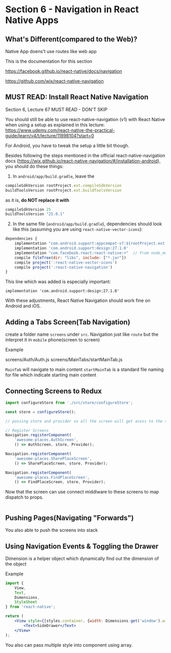# Section 6 - Navigation in React Native Apps

## What's Different(compared to the Web)?

Native App doens't use routes like web app

This is the documentation for this section

https://facebook.github.io/react-native/docs/navigation

https://github.com/wix/react-native-navigation

## MUST READ: Install React Native Navigation
Section 6, Lecture 67
MUST READ - DON'T SKIP

You should still be able to use react-native-navigation (v1) with React Native when using a setup as explained in this lecture: https://www.udemy.com/react-native-the-practical-guide/learn/v4/t/lecture/11898104?start=0

For Android, you have to tweak the setup a little bit though.

Besides following the steps mentioned in the official react-native-navigation docs (https://wix.github.io/react-native-navigation/#/installation-android), you should do these things:

1) In `android/app/build.gradle`, leave the

```jsx
compileSdkVersion rootProject.ext.compileSdkVersion
buildToolsVersion rootProject.ext.buildToolsVersion
```
as it is, **do NOT replace it with**
```jsx
compileSdkVersion 25
buildToolsVersion "25.0.1"
```
2) In the same file (`android/app/build.gradle`), dependencies should look like this (assuming you are using `react-native-vector-icons`):

```jsx
dependencies {
    implementation "com.android.support:appcompat-v7:${rootProject.ext.supportLibVersion}"
    implementation 'com.android.support:design:27.1.0'
    implementation "com.facebook.react:react-native:+"  // From node_modules
    compile fileTree(dir: "libs", include: ["*.jar"])
    compile project(':react-native-vector-icons')
    compile project(':react-native-navigation')
}
```
This line which was added is especially important:

`implementation 'com.android.support:design:27.1.0'`

With these adjustments, React Native Navigation should work fine on Android and iOS.


## Adding a Tabs Screen(Tab Navigation)

create a folder name `screens` under `src`. Navigation just like `route` but the interpret it in `mobile` phone(screen to screen)

Example

screens/Auth/Auth.js
screens/MainTabs/startMainTab.js

`MainTab` will navigate to main content
`startMainTab` is a standard file naming for file which indicate starting main content

## Connecting Screens to Redux

```jsx
import configureStore from './src/store/configureStore';

const store = configureStore();

// passing store and provider so all the screen will get acess to the store

// Register Screens
Navigation.registerComponent(
    'awesome-places.AuthScreen', 
    () => AuthScreen, store, Provider);

Navigation.registerComponent(
    'awesome-places.SharePlaceScreen', 
    () => SharePlaceScreen, store, Provider);

Navigation.registerComponent(
    'awesome-places.FindPlaceScreen', 
    () => FindPlaceScreen, store, Provider);
```

Now that the screen can use connect middlware to these screens to map dispatch to props.

```jsx

```

## Pushing Pages(Navigating "Forwards")

You also able to push the screens into stack

## Using Navigation Events & Toggling the Drawer

Dimension is a helper object which dynamically find out the dimension of the object

Example

```jsx
import {
    View,
    Text,
    Dimensions,
    StyleSheet
} from 'react-native';

return (
    <View style={[styles.container, {width: Dimensions.get('window').width * 0.8}]}>
        <Text>SideDrawer</Text>
    </View>
);
```

You also can pass multiple style into component using array.